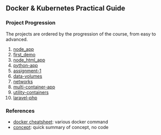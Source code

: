 ## Docker & Kubernetes Practical Guide

### Project Progression

The projects are ordered by the progression of the course, from easy to advanced.

1. [node_app](./node_app/)
2. [first_demo](./first-demo/)
3. [node_html_app](./node_html_app/)
4. [python-app](./python-app/)
5. [assignment-1](./assignment-1/)
6. [data-volumes](./data-volumes/)
7. [networks](./networks/)
8. [multi-container-app](./multi-container-app/)
9. [utility-containers](./utility-containers)
10. [laravel-php](./laravel-php)

### References

- [docker cheatsheet](./cheatsheet.md): various docker command
- [concept](./concept.md): quick summary of concept, no code
